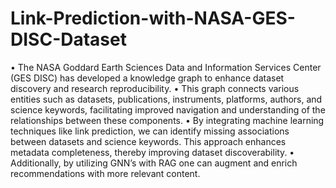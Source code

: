 # Link-Prediction-with-NASA-GES-DISC-Dataset
• The NASA Goddard Earth Sciences Data and Information Services Center (GES DISC) has developed a knowledge graph to enhance dataset discovery and research reproducibility.
• This graph connects various entities such as datasets, publications, instruments, platforms, authors, and science keywords, facilitating improved navigation and understanding of the relationships between these components.
• By integrating machine learning techniques like link prediction, we can identify missing associations between datasets and science keywords. This approach enhances metadata completeness, thereby improving dataset discoverability.
• Additionally, by utilizing GNN’s with RAG one can augment and enrich recommendations with more relevant content.

